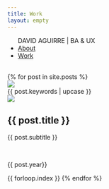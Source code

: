 ```yaml
---
title: Work
layout: empty
---
```


<html>
<head>
  <title>David Aguirre - Work</title>
  <meta charset='UTF-8'>
  <meta content='width=device-width, initial-scale=1' name='viewport'/>
  <meta name='description' content='David Aguirre is a Designer and Business Analyst'>
  <meta name='keywords' content='
  ux,
  it,
  business analysis,
  erp,
  ui,
  design thinking,
  prototyping,
  user research
  '>
  <meta name='author' content='David Aguirre'>
  <link rel="icon" type="image/png" href="/assets/img/favicon.png"/>
  <link rel='shortcut icon' href='/assets/img/favicon.png' />
  <link href='/css/styles.css' rel='stylesheet'/>
  <link rel="preconnect" href="https://fonts.gstatic.com">
  <link href="https://fonts.googleapis.com/css2?family=Source+Sans+Pro:ital,wght@0,200;0,300;0,400;0,600;0,700;0,900;1,200;1,300;1,400;1,600;1,700;1,900&display=swap" rel="stylesheet">
  <link rel="apple-touch-icon" href="assets/img/favicon.png"/>
</head>
<body>
  <!-- {% include nav.html %} -->
  <div class='md-nav'>
    <ul class='wrap'>
      <span class="md-nav-name">DAVID AGUIRRE | BA & UX </span>
      <li><a id='about'  href='/'>About</a></li>
      <li><a id='work' class="selected" href='/work' >Work</a></li>
    </ul>
  </div>
      <br>
<!--     <div id='intro' style="margin-left: auto; margin-right: auto; text-align:center; width: 100%;border: 1px solid gainsboro; color: var(--md-color); padding-top:1em; padding-bottom:1em; max-width:600px; border-radius: 5px; opacity: 40%">
<span>Content is under construction</span> (<span id="datetime"></span>) <br>
    </div> -->
  <div id='blog' class=''>
    <div id='posts' class='section mosaic-container'>
      {% for post in site.posts %}
        <a href="{{ post.url }}" style="text-decoration: none;">
      <div class='post-row' class="post-container {% if post.underconstruction == true %}under-construction{% endif %}">
          <img src="{{ post.thumbnail | prepend: '/assets/img/thumbnails/' | append: '.png' | relative_url }}" class="project-thumbnail">
          <div class="project-info-container">
            <div class="post-label">
              {{ post.keywords | upcase }}
            </div>
            <img src="{{post.client-logo}}" class="logo-thumbnail"><br>
            <h2 class='post-title'>
              {{ post.title }}
            </h2>
            <p class='post-subtitle'>
              {{ post.subtitle }}
            </p>
            <br>
            <p class='post-date'>
              {{ post.year}}
            </p>
          </div>
        </div>
      </a>
      <span class='hidden'>{{ forloop.index }}</span>
      {% endfor %}
    </div>
  </div>
</body>
<script>
var dt = new Date();
document.getElementById("datetime").innerHTML = dt.toLocaleDateString();
</script>
</html>
